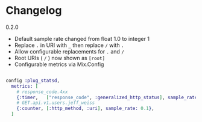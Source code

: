 # Changelog

0.2.0
 - Default sample rate changed from float 1.0 to integer 1
 - Replace `.` in URI with `_` then replace `/` with `.`
 - Allow configurable replacements for `.` and `/`
 - Root URIs ( `/` ) now shown as `[root]`
 - Configurable metrics via Mix.Config
```elixir

config :plug_statsd,
  metrics: [
    # response_code.4xx
    {:timer,   ["response_code", :generalized_http_status], sample_rate: 1},
    # GET.api.v1.users.jeff_weiss
    {:counter, [:http_method, :uri], sample_rate: 0.1},
  ]
```

